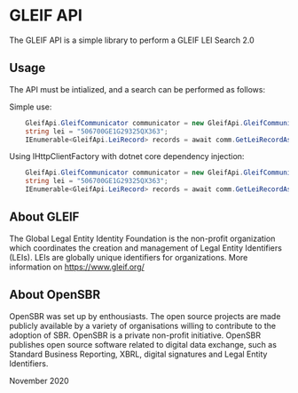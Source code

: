 # GLEIF API
The GLEIF API is a simple library to perform a GLEIF LEI Search 2.0

## Usage
The API must be intialized, and a search can be performed as follows:

Simple use:
```C#
    GleifApi.GleifCommunicator communicator = new GleifApi.GleifCommunicator();
    string lei = "506700GE1G29325QX363";
    IEnumerable<GleifApi.LeiRecord> records = await comm.GetLeiRecordAsync(lei);
```

Using IHttpClientFactory with dotnet core dependency injection:
```C#
    GleifApi.GleifCommunicator communicator = new GleifApi.GleifCommunicator(httpClientFactory);
    string lei = "506700GE1G29325QX363";
    IEnumerable<GleifApi.LeiRecord> records = await comm.GetLeiRecordAsync(lei);
```

## About GLEIF
The Global Legal Entity Identity Foundation is the non-profit organization which coordinates the creation and management of Legal Entity Identifiers (LEIs). LEIs are globally unique identifiers for organizations.
More information on https://www.gleif.org/

## About OpenSBR
OpenSBR was set up by enthousiasts. The open source projects are made publicly available by a variety of organisations willing to contribute to the adoption of SBR. OpenSBR is a private non-profit initiative.
OpenSBR publishes open source software related to digital data exchange, such as Standard Business Reporting, XBRL, digital signatures and Legal Entity Identifiers.

November 2020
